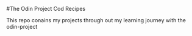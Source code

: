 #The Odin Project Cod Recipes

This repo conains my projects through out my learning journey with the odin-project